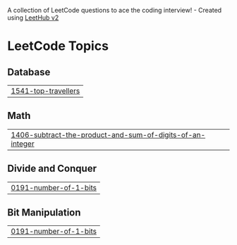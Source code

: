 A collection of LeetCode questions to ace the coding interview! - Created using [LeetHub v2](https://github.com/arunbhardwaj/LeetHub-2.0)
<!---LeetCode Topics Start-->
# LeetCode Topics
## Database
|  |
| ------- |
| [1541-top-travellers](https://github.com/Ainfinity007/coding-journey/tree/master/1541-top-travellers) |
## Math
|  |
| ------- |
| [1406-subtract-the-product-and-sum-of-digits-of-an-integer](https://github.com/Ainfinity007/coding-journey/tree/master/1406-subtract-the-product-and-sum-of-digits-of-an-integer) |
## Divide and Conquer
|  |
| ------- |
| [0191-number-of-1-bits](https://github.com/Ainfinity007/coding-journey/tree/master/0191-number-of-1-bits) |
## Bit Manipulation
|  |
| ------- |
| [0191-number-of-1-bits](https://github.com/Ainfinity007/coding-journey/tree/master/0191-number-of-1-bits) |
<!---LeetCode Topics End-->